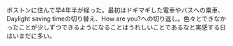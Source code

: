 ボストンに住んで早4年半が経った。最初はドギマギした電車やバスへの乗車、Daylight saving timeの切り替え、How are you?への切り返し。色々とできなかったことが少しずつできるようになることはうれしいことであるなと実感する日はいまだに多い。
